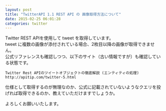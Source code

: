 ```yaml
---
layout: post
title: "TwitterAPI 1.1 REST API の 画像取得方法について"
date: 2015-02-25 06:01:28
categories: twitter
---
```

<p>Twitter REST APIを使用して tweet を取得しています。  <br>
tweet に複数の画像が添付されている場合、2枚目以降の画像が取得できません。  <br>
公式リファレンスも確認しつつ、以下のサイト（古い情報ですが）も確認している状態です。  </p>

<pre><code>Twitter Rest APIのツイートオブジェクトの徹底解説 (エンティティの処理)
http://apitip.com/twitter-5.html
</code></pre>

<p>仕様として取得するのが無理なのか、公式に記載されていないようなクエリを投げれば取得できるのか、教えていただけますでしょうか。</p>

<p>よろしくお願いいたします。</p>
